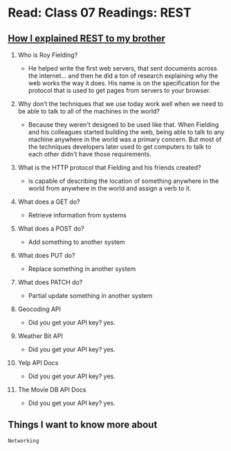 # Read: Class 07 Readings: REST

## [How I explained REST to my brother](https://gist.github.com/brookr/5977550)

1. Who is Roy Fielding?
    - He helped write the first web servers, that sent documents across the internet… and then he did a ton of research explaining why the web works the way it does. His name is on the specification for the protocol that is used to get pages from servers to your browser.

1. Why don’t the techniques that we use today work well when we need to be able to talk to all of the machines in the world?
    - Because they weren't designed to be used like that. When Fielding and his colleagues started building the web, being able to talk to any machine anywhere in the world was a primary concern. But most of the techniques developers later used to get computers to talk to each other didn't have those requirements.

1. What is the HTTP protocol that Fielding and his friends created?
    - is capable of describing the location of something anywhere in the world from anywhere in the world and assign a verb to it.

1. What does a GET do?
    - Retrieve information from systems

1. What does a POST do?
    - Add something to another system

1. What does PUT do?
    - Replace something in another system

1. What does PATCH do?
    - Partial update something in another system

1. Geocoding API
    - Did you get your API key?
        yes.
1. Weather Bit API
    - Did you get your API key?
        yes.
1. Yelp API Docs
    - Did you get your API key?
        yes.
1. The Movie DB API Docs
    - Did you get your API key?
        yes.

## Things I want to know more about
    Networking
